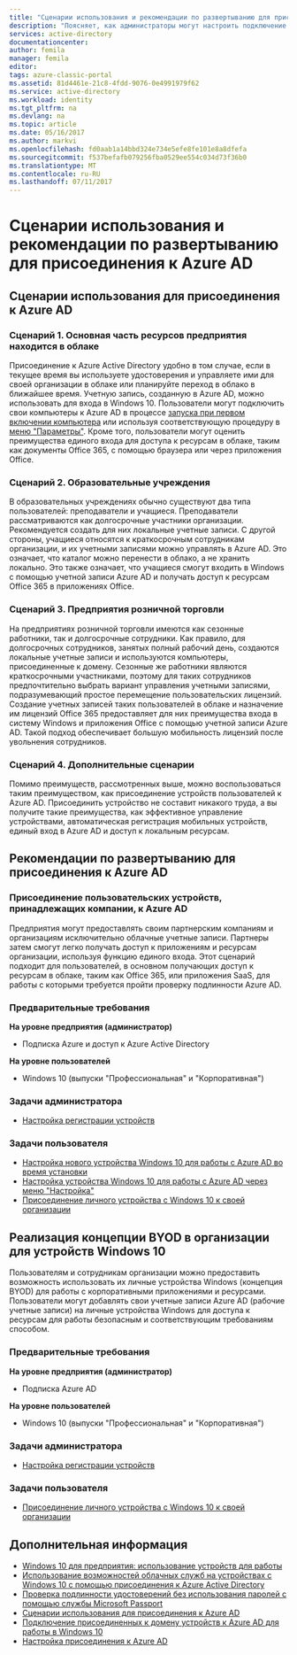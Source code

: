 ```yaml
---
title: "Сценарии использования и рекомендации по развертыванию для присоединения к Azure AD | Документация Майкрософт"
description: "Поясняет, как администраторы могут настроить подключение конечных пользователей (сотрудников компаний, учащихся и других пользователей) к Azure AD. Здесь также рассматриваются различные реальные сценарии для использования механизма присоединения к Azure AD."
services: active-directory
documentationcenter: 
author: femila
manager: femila
editor: 
tags: azure-classic-portal
ms.assetid: 81d4461e-21c8-4fdd-9076-0e4991979f62
ms.service: active-directory
ms.workload: identity
ms.tgt_pltfrm: na
ms.devlang: na
ms.topic: article
ms.date: 05/16/2017
ms.author: markvi
ms.openlocfilehash: fd0aab1a14bbd324e734e5efe8fe101e8a8dfefa
ms.sourcegitcommit: f537befafb079256fba0529ee554c034d73f36b0
ms.translationtype: MT
ms.contentlocale: ru-RU
ms.lasthandoff: 07/11/2017
---
```

# <a name="usage-scenarios-and-deployment-considerations-for-azure-ad-join"></a>Сценарии использования и рекомендации по развертыванию для присоединения к Azure AD
## <a name="usage-scenarios-for-azure-ad-join"></a>Сценарии использования для присоединения к Azure AD
### <a name="scenario-1-businesses-largely-in-the-cloud"></a>Сценарий 1. Основная часть ресурсов предприятия находится в облаке
Присоединение к Azure Active Directory удобно в том случае, если в текущее время вы используете удостоверения и управляете ими для своей организации в облаке или планируйте переход в облако в ближайшее время. Учетную запись, созданную в Azure AD, можно использовать для входа в Windows 10. Пользователи могут подключить свои компьютеры к Azure AD в процессе [запуска при первом включении компьютера](active-directory-azureadjoin-user-frx.md) или используя соответствующую процедуру в [меню "Параметры"](active-directory-azureadjoin-user-upgrade.md).  Кроме того, пользователи могут оценить преимущества единого входа для доступа к ресурсам в облаке, таким как документы Office 365, с помощью браузера или через приложения Office.

### <a name="scenario-2-educational-institutions"></a>Сценарий 2. Образовательные учреждения
В образовательных учреждениях обычно существуют два типа пользователей: преподаватели и учащиеся. Преподаватели рассматриваются как долгосрочные участники организации. Рекомендуется создать для них локальные учетные записи. С другой стороны, учащиеся относятся к краткосрочным сотрудникам организации, и их учетными записями можно управлять в Azure AD. Это означает, что каталог можно перенести в облако, а не хранить локально. Это также означает, что учащиеся смогут входить в Windows с помощью учетной записи Azure AD и получать доступ к ресурсам Office 365 в приложениях Office.

### <a name="scenario-3-retail-businesses"></a>Сценарий 3. Предприятия розничной торговли
На предприятиях розничной торговли имеются как сезонные работники, так и долгосрочные сотрудники. Как правило, для долгосрочных сотрудников, занятых полный рабочий день, создаются локальные учетные записи и используются компьютеры, присоединенные к домену. Сезонные же работники являются краткосрочными участниками, поэтому для таких сотрудников предпочтительно выбрать вариант управления учетными записями, подразумевающий простое перемещение пользовательских лицензий. Создание учетных записей таких пользователей в облаке и назначение им лицензий Office 365 предоставляет для них преимущества входа в систему Windows и приложения Office с помощью учетной записи Azure AD. Такой подход обеспечивает большую мобильность лицензий после увольнения сотрудников.

### <a name="scenario-4-additional-scenarios"></a>Сценарий 4. Дополнительные сценарии
Помимо преимуществ, рассмотренных выше, можно воспользоваться таким преимуществом, как присоединение устройств пользователей к Azure AD. Присоединить устройство не составит никакого труда, а вы получите такие преимущества, как эффективное управление устройствами, автоматическая регистрация мобильных устройств, единый вход в Azure AD и доступ к локальным ресурсам.  

## <a name="deployment-considerations-for-azure-ad-join"></a>Рекомендации по развертыванию для присоединения к Azure AD
### <a name="enable-your-users-to-join-a-company-owned-device-directly-to-azure-ad"></a>Присоединение пользовательских устройств, принадлежащих компании, к Azure AD
Предприятия могут предоставлять своим партнерским компаниям и организациям исключительно облачные учетные записи. Партнеры затем смогут легко получать доступ к приложениям и ресурсам организации, используя функцию единого входа. Этот сценарий подходит для пользователей, в основном получающих доступ к ресурсам в облаке, таким как Office 365, или приложения SaaS, для работы с которыми требуется пройти проверку подлинности Azure AD.

### <a name="prerequisites"></a>Предварительные требования
**На уровне предприятия (администратор)**

* Подписка Azure и доступ к Azure Active Directory  

**На уровне пользователей**

* Windows 10 (выпуски "Профессиональная" и "Корпоративная")

### <a name="administrator-tasks"></a>Задачи администратора
* [Настройка регистрации устройств](active-directory-azureadjoin-setup.md)

### <a name="user-tasks"></a>Задачи пользователя
* [Настройка нового устройства Windows 10 для работы с Azure AD во время установки](active-directory-azureadjoin-user-frx.md)
* [Настройка устройства Windows 10 для работы с Azure AD через меню "Настройка"](active-directory-azureadjoin-user-upgrade.md)
* [Присоединение личного устройства с Windows 10 к своей организации](active-directory-azureadjoin-personal-device.md)

## <a name="enable-byod-in-your-organization-for-windows-10"></a>Реализация концепции BYOD в организации для устройств Windows 10
Пользователям и сотрудникам организации можно предоставить возможность использовать их личные устройства Windows (концепция BYOD) для работы с корпоративными приложениями и ресурсами. Пользователи могут добавлять свои учетные записи Azure AD (рабочие учетные записи) на личные устройства Windows для доступа к ресурсам для работы безопасным и соответствующим требованиям способом.

### <a name="prerequisites"></a>Предварительные требования
**На уровне предприятия (администратор)**

* Подписка Azure AD

**На уровне пользователей**

* Windows 10 (выпуски "Профессиональная" и "Корпоративная")

### <a name="administrator-tasks"></a>Задачи администратора
* [Настройка регистрации устройств](active-directory-azureadjoin-setup.md)

### <a name="user-tasks"></a>Задачи пользователя
* [Присоединение личного устройства с Windows 10 к своей организации](active-directory-azureadjoin-personal-device.md)

## <a name="additional-information"></a>Дополнительная информация
* [Windows 10 для предприятия: использование устройств для работы](active-directory-azureadjoin-windows10-devices-overview.md)
* [Использование возможностей облачных служб на устройствах с Windows 10 с помощью присоединения к Azure Active Directory](active-directory-azureadjoin-user-upgrade.md)
* [Проверка подлинности удостоверений без использования паролей с помощью службы Microsoft Passport](active-directory-azureadjoin-passport.md)
* [Сценарии использования для присоединения к Azure AD](active-directory-azureadjoin-deployment-aadjoindirect.md)
* [Подключение присоединенных к домену устройств к Azure AD для работы в Windows 10](active-directory-azureadjoin-devices-group-policy.md)
* [Настройка присоединения к Azure AD](active-directory-azureadjoin-setup.md)

